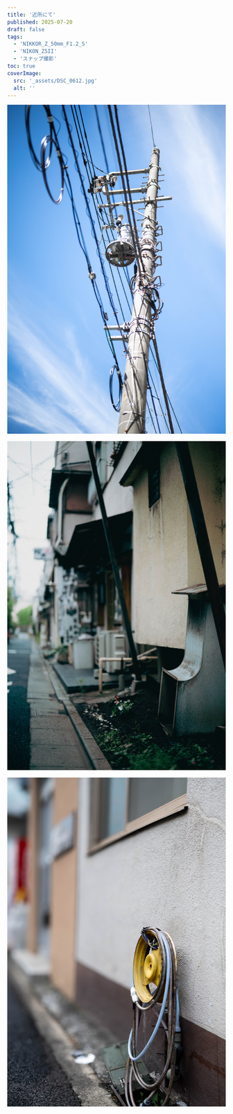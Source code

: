 ```yaml
---
title: '近所にて'
published: 2025-07-20
draft: false
tags: 
  - 'NIKKOR_Z_50mm_F1.2_S'
  - 'NIKON_Z5II'
  - 'スナップ撮影'
toc: true
coverImage:
  src: '_assets/DSC_0612.jpg'
  alt: ''
---
```

![](_assets/DSC_0612.jpg)

![](_assets/DSC_0609.jpg)

![](_assets/DSC_0607.jpg)

